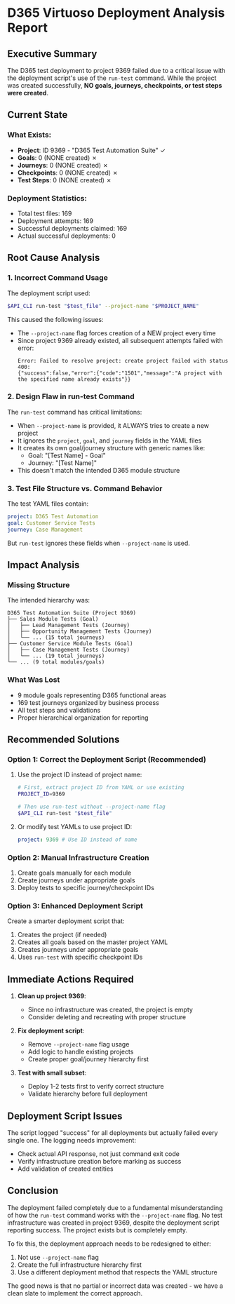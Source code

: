 # D365 Virtuoso Deployment Analysis Report

## Executive Summary

The D365 test deployment to project 9369 failed due to a critical issue with the deployment script's use of the `run-test` command. While the project was created successfully, **NO goals, journeys, checkpoints, or test steps were created**.

## Current State

### What Exists:

- **Project**: ID 9369 - "D365 Test Automation Suite" ✓
- **Goals**: 0 (NONE created) ✗
- **Journeys**: 0 (NONE created) ✗
- **Checkpoints**: 0 (NONE created) ✗
- **Test Steps**: 0 (NONE created) ✗

### Deployment Statistics:

- Total test files: 169
- Deployment attempts: 169
- Successful deployments claimed: 169
- Actual successful deployments: 0

## Root Cause Analysis

### 1. Incorrect Command Usage

The deployment script used:

```bash
$API_CLI run-test "$test_file" --project-name "$PROJECT_NAME"
```

This caused the following issues:

- The `--project-name` flag forces creation of a NEW project every time
- Since project 9369 already existed, all subsequent attempts failed with error:
  ```
  Error: Failed to resolve project: create project failed with status 400:
  {"success":false,"error":{"code":"1501","message":"A project with the specified name already exists"}}
  ```

### 2. Design Flaw in run-test Command

The `run-test` command has critical limitations:

- When `--project-name` is provided, it ALWAYS tries to create a new project
- It ignores the `project`, `goal`, and `journey` fields in the YAML files
- It creates its own goal/journey structure with generic names like:
  - Goal: "[Test Name] - Goal"
  - Journey: "[Test Name]"
- This doesn't match the intended D365 module structure

### 3. Test File Structure vs. Command Behavior

The test YAML files contain:

```yaml
project: D365 Test Automation
goal: Customer Service Tests
journey: Case Management
```

But `run-test` ignores these fields when `--project-name` is used.

## Impact Analysis

### Missing Structure

The intended hierarchy was:

```
D365 Test Automation Suite (Project 9369)
├── Sales Module Tests (Goal)
│   ├── Lead Management Tests (Journey)
│   ├── Opportunity Management Tests (Journey)
│   └── ... (15 total journeys)
├── Customer Service Module Tests (Goal)
│   ├── Case Management Tests (Journey)
│   └── ... (19 total journeys)
└── ... (9 total modules/goals)
```

### What Was Lost

- 9 module goals representing D365 functional areas
- 169 test journeys organized by business process
- All test steps and validations
- Proper hierarchical organization for reporting

## Recommended Solutions

### Option 1: Correct the Deployment Script (Recommended)

1. Use the project ID instead of project name:

   ```bash
   # First, extract project ID from YAML or use existing
   PROJECT_ID=9369

   # Then use run-test without --project-name flag
   $API_CLI run-test "$test_file"
   ```

2. Or modify test YAMLs to use project ID:
   ```yaml
   project: 9369 # Use ID instead of name
   ```

### Option 2: Manual Infrastructure Creation

1. Create goals manually for each module
2. Create journeys under appropriate goals
3. Deploy tests to specific journey/checkpoint IDs

### Option 3: Enhanced Deployment Script

Create a smarter deployment script that:

1. Creates the project (if needed)
2. Creates all goals based on the master project YAML
3. Creates journeys under appropriate goals
4. Uses `run-test` with specific checkpoint IDs

## Immediate Actions Required

1. **Clean up project 9369**:

   - Since no infrastructure was created, the project is empty
   - Consider deleting and recreating with proper structure

2. **Fix deployment script**:

   - Remove `--project-name` flag usage
   - Add logic to handle existing projects
   - Create proper goal/journey hierarchy first

3. **Test with small subset**:
   - Deploy 1-2 tests first to verify correct structure
   - Validate hierarchy before full deployment

## Deployment Script Issues

The script logged "success" for all deployments but actually failed every single one. The logging needs improvement:

- Check actual API response, not just command exit code
- Verify infrastructure creation before marking as success
- Add validation of created entities

## Conclusion

The deployment failed completely due to a fundamental misunderstanding of how the `run-test` command works with the `--project-name` flag. No test infrastructure was created in project 9369, despite the deployment script reporting success. The project exists but is completely empty.

To fix this, the deployment approach needs to be redesigned to either:

1. Not use `--project-name` flag
2. Create the full infrastructure hierarchy first
3. Use a different deployment method that respects the YAML structure

The good news is that no partial or incorrect data was created - we have a clean slate to implement the correct approach.
